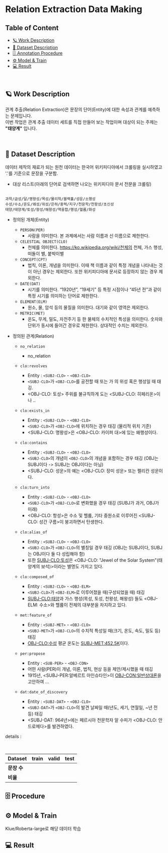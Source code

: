 # Relation Extraction Data Making

## Table of Content

* [🪐 Work Description](#Work)
* [💾 Dataset Description](#dataset)
* [🗄 Annotation Procedure](#Procedure)
* [⚙️ Model & Train](#Model)
* [💻 Result](#Result)

</br>

## 🪐 Work Description <a name='Work'></a>

관계 추출(Relation Extraction)은 문장의 단어(Entity)에 대한 속성과 관계를 예측하는 문제입니다. <br>
이번 작업은 관계 추출 데이터 세트를 직접 만들어 보는 작업이며 대상이 되는 주제는 **"태양계"** 입니다.

</br>

## 💾 Dataset Description <a name='dataset'></a>
데이터 제작의 재료가 되는 원천 데이터는 한국어 위키피디아에서 크롤링을 실시하였고 '.'를 기준으로 문장을 구분함. <br>

* 대상 리스트(아래의 단어로 검색하면 나오는 위키피디아 문서 전문을 크롤링)
<pre><code>
과학/금성/달/명왕성/목성/물리학/블랙홀/성운/소행성
수성/수소/온도/왜성/위성/은하/중력/지구/천문학/천왕성/초신성
태양/태양계/토성/항성/해왕성/핵융합/행성/헬륨/화성
</code></pre>

* 정의된 개체(Entity)
  - `PERSON(PER)` 
    - 사람을 의미한다. 본 과제에서는 사람 이름과 신 이름으로 제한한다.
  - `CELESTIAL OBJECT(CLO)`
    - 천체를 의미한다. https://ko.wikipedia.org/wiki/천체의 천체, 가스 행성,떠돌이 별, 붙박이별
  - `CONCEPT(CPT)`
    - 법칙, 이론, 개념을 의미한다. 이때 책 이름과 같이 특정 개념을 나타내는 것이 아닌 경우는 제외한다. 또한 위키피디아에 문서로 등장하지 않는 경우 제외한다.
  - `DATE(DAT)`
    - 시기를 의미한다. “1920년”, “19세기” 등 특정 시점이나 “45년 전”과 같이 특정 시기를 의미하는 단어로 제한한다.
  - `ELEMENT(ELM)` 
    - 원소, 물, 암석 등의 물질을 의미한다. 대기와 같이 영역은 제외한다.
  - `METRIC(MET)` 
    - 온도, 무게, 밀도, 자전주기 등 한 물체의 수치적인 특성을 의미한다. 숫자와 단위가 동시에 들어간 경우로 제한한다. 상대적인 수치는 제외한다.
 
 * 정의된 관계(Relation)
    - `no_relation`
      - no_relation
    - `clo:revolves`
      - Entity :  `<SUBJ-CLO>` - `<OBJ-CLO>`
      - `<SUBJ-CLO>`가 `<OBJ-CLO>`를 공전할 때 또는 <SUBJ-CLO>가 <OBJ-CLO>의 위성 혹은 행성일 때 태깅. 
      - <OBJ-CLO: 토성> 주위를 불규칙하게 도는 <SUBJ-CLO: 히페리온>이나 ..
  
    - `clo:exists_in`
      - Entity :  `<SUBJ-CLO>` - `<OBJ-CLO>`
      - `<SUBJ-CLO>`가 `<OBJ-CLO>`에 위치하는 경우 태깅 (물리적 위치 기준)
      - <SUBJ-CLO: 명왕성>은 <OBJ-CLO: 카이퍼 대>에 있는 왜행성이다.
  
    - `clo:contains`
      - Entity :  `<SUBJ-CLO>` - `<OBJ-CLO>`
      - `<SUBJ-CLO>`의 개념이 `<OBJ-CLO>`의 개념을 포함하는 경우 태깅 (OBJ는 SUBJ이다 -> SUBJ는 OBJ이다는 아님)
      - <SUBJ-CLO: 성운>의 예는 <OBJ-CLO: 장미 성운> 또는 펠리칸 성운이다.

    - `clo:turn_into`
      - Entity :  `<SUBJ-CLO>` - `<OBJ-CLO>`
      - `<SUBJ-CLO>`가 `<OBJ-CLO>`로 변화했을 경우 태깅 (SUBJ가 과거, OBJ가 미래)
      - <OBJ-CLO: 항성>은 수소 및 헬륨, 기타 중원소로 이루어진 <SUBJ-CLO: 성간 구름>이 붕괴하면서 탄생한다.

    - `clo:alias_of`
      - Entity :  `<SUBJ-CLO>` - `<OBJ-CLO>`
      - `<SUBJ-CLO>`가 `<OBJ-CLO>`의 별칭일 경우 태깅 (OBJ는 SUBJ이다, SUBJ는 OBJ이다 둘 다 성립해야 함)
      - 또한 <SUBJ-CLO:토성>은 <OBJ-CLO: "Jewel of the Solar System"(태양계의 보석)>이라는 별명도 가지고 있다.
  
    - `clo:composed_of`
      - Entity :  `<SUBJ-CLO>` - `<OBJ-ELM>`
      - `<SUBJ-CLO>`가 `<OBJ-ELM>`로 이루어졌을 때(구성되었을 때) 태깅
      - <SUBJ-CLO:태양>과 가스 행성(목성, 토성, 천왕성, 해왕성) 들도 <OBJ-ELM: 수소>와 헬륨이 전체의 대부분을 차지하고 있다.
  
    - `met:feature_of`
      - Entity :  `<SUBJ-MET>` - `<OBJ-CLO>`
      - `<SUBJ-MET>`가 `<OBJ-CLO>`의 수치적 특성일 때(크기, 온도, 속도, 밀도 등) 태깅
      - <OBJ-CLO:수성> 평균 온도는 <SUBJ-MET:452.5K>이다.
  
    - `per:propose`
      - Entity :  `<SUB-PER>` - `<OBJ-CON>`
      - 어떤 사람(PER)이 개념, 이론, 법칙, 현상 등을 제안/제시했을 때 태깅
      - 1915년, <SUBJ-PER:알베르트 아인슈타인>이 <OBJ-CON:일반상대론>을 고안하여 …
 
    - `dat:date_of_discovery`
      - Entity :  `<SUBJ-DAT>` - `<OBJ-CLO>`
      - `<SUBJ-DAT>`가 `<OBJ-CLO>`의 발견 날짜일 때(년도, 세기, 연월일, ~년 전 등) 태깅
      - <SUBJ-DAT: 964년>에는 페르시아 천문학자 알 수피가 <OBJ-CLO: 안드로메다>를 발견하였다.
  
  details : 


  <br>

| Dataset            | train                    |valid    | test |
| ------------------ | ----------------------- |-------|--------------- |
| **문장 수**        | | | |
| **비율**        | | | |


## 🗄 Procedure <a name='Procedure'></a>

## ⚙️ Model & Train<a name='Model'></a>

  Klue/Roberta-large로 해당 데이터 학습

## 💻 Result <a name='Result'></a>

